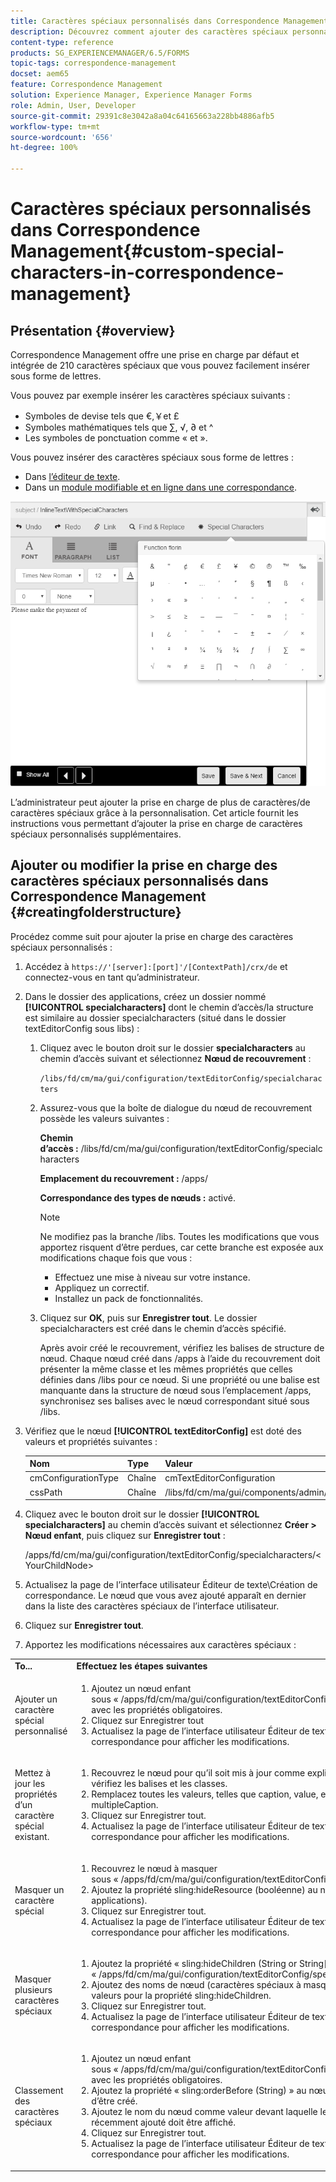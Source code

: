```yaml
---
title: Caractères spéciaux personnalisés dans Correspondence Management
description: Découvrez comment ajouter des caractères spéciaux personnalisés dans Correspondence Management.
content-type: reference
products: SG_EXPERIENCEMANAGER/6.5/FORMS
topic-tags: correspondence-management
docset: aem65
feature: Correspondence Management
solution: Experience Manager, Experience Manager Forms
role: Admin, User, Developer
source-git-commit: 29391c8e3042a8a04c64165663a228bb4886afb5
workflow-type: tm+mt
source-wordcount: '656'
ht-degree: 100%

---
```


# Caractères spéciaux personnalisés dans Correspondence Management{#custom-special-characters-in-correspondence-management}

## Présentation {#overview}

Correspondence Management offre une prise en charge par défaut et intégrée de 210 caractères spéciaux que vous pouvez facilement insérer sous forme de lettres.

Vous pouvez par exemple insérer les caractères spéciaux suivants :

* Symboles de devise tels que €,￥et £
* Symboles mathématiques tels que ∑, √, ∂ et ^
* Les symboles de ponctuation comme « et ».

Vous pouvez insérer des caractères spéciaux sous forme de lettres :

* Dans [l’éditeur de texte](/help/forms/using/document-fragments.md#createtext).
* Dans un [module modifiable et en ligne dans une correspondance](../../forms/using/create-correspondence.md#managecontent).

![caractères_spéciaux_dans_un_module_en_ligne](assets/specialcharactersinlinemodule.png)

L’administrateur peut ajouter la prise en charge de plus de caractères/de caractères spéciaux grâce à la personnalisation. Cet article fournit les instructions vous permettant d’ajouter la prise en charge de caractères spéciaux personnalisés supplémentaires.

## Ajouter ou modifier la prise en charge des caractères spéciaux personnalisés dans Correspondence Management {#creatingfolderstructure}

Procédez comme suit pour ajouter la prise en charge des caractères spéciaux personnalisés :

1. Accédez à `https://'[server]:[port]'/[ContextPath]/crx/de` et connectez-vous en tant qu’administrateur.
1. Dans le dossier des applications, créez un dossier nommé **[!UICONTROL specialcharacters]** dont le chemin d’accès/la structure est similaire au dossier specialcharacters (situé dans le dossier textEditorConfig sous libs) :

   1. Cliquez avec le bouton droit sur le dossier **specialcharacters** au chemin d’accès suivant et sélectionnez **Nœud de recouvrement** :

      `/libs/fd/cm/ma/gui/configuration/textEditorConfig/specialcharacters`

   1. Assurez-vous que la boîte de dialogue du nœud de recouvrement possède les valeurs suivantes :

      **Chemin d’accès :** /libs/fd/cm/ma/gui/configuration/textEditorConfig/specialcharacters

      **Emplacement du recouvrement :** /apps/

      **Correspondance des types de nœuds :** activé.

      >[!NOTE]
      >
      >Ne modifiez pas la branche /libs. Toutes les modifications que vous apportez risquent d’être perdues, car cette branche est exposée aux modifications chaque fois que vous :
      >
      >
      >
      >    * Effectuez une mise à niveau sur votre instance.
      >    * Appliquez un correctif.
      >    * Installez un pack de fonctionnalités.
      >
      >

   1. Cliquez sur **OK**, puis sur **Enregistrer tout**. Le dossier specialcharacters est créé dans le chemin d’accès spécifié.

      Après avoir créé le recouvrement, vérifiez les balises de structure de nœud. Chaque nœud créé dans /apps à l’aide du recouvrement doit présenter la même classe et les mêmes propriétés que celles définies dans /libs pour ce nœud. Si une propriété ou une balise est manquante dans la structure de nœud sous l’emplacement /apps, synchronisez ses balises avec le nœud correspondant situé sous /libs.

1. Vérifiez que le nœud **[!UICONTROL textEditorConfig]** est doté des valeurs et propriétés suivantes :

   | Nom | Type | Valeur |
   |---|---|---|
   | cmConfigurationType | Chaîne | cmTextEditorConfiguration |
   | cssPath | Chaîne | /libs/fd/cm/ma/gui/components/admin/createasset/textcontrol/clientlibs/textcontrol |

1. Cliquez avec le bouton droit sur le dossier **[!UICONTROL specialcharacters]** au chemin d’accès suivant et sélectionnez **Créer > Nœud enfant**, puis cliquez sur **Enregistrer tout** :

   /apps/fd/cm/ma/gui/configuration/textEditorConfig/specialcharacters/&lt;YourChildNode>

1. Actualisez la page de l’interface utilisateur Éditeur de texte\Création de correspondance. Le nœud que vous avez ajouté apparaît en dernier dans la liste des caractères spéciaux de l’interface utilisateur.
1. Cliquez sur **Enregistrer tout**.
1. Apportez les modifications nécessaires aux caractères spéciaux :

<table>
 <tbody>
  <tr>
   <td><strong>To...</strong></td>
   <td><strong>Effectuez les étapes suivantes</strong></td>
  </tr>
  <tr>
   <td>Ajouter un caractère spécial personnalisé</td>
   <td>
    <ol>
     <li>Ajoutez un nœud enfant sous « /apps/fd/cm/ma/gui/configuration/textEditorConfig/specialcharacters » avec les propriétés obligatoires.</li>
     <li>Cliquez sur Enregistrer tout</li>
     <li>Actualisez la page de l’interface utilisateur Éditeur de texte\Création de correspondance pour afficher les modifications.</li>
    </ol> </td>
  </tr>
  <tr>
   <td>Mettez à jour les propriétés d’un caractère spécial existant.</td>
   <td>
    <ol>
     <li>Recouvrez le nœud pour qu’il soit mis à jour comme expliqué ci-dessus et vérifiez les balises et les classes.</li>
     <li>Remplacez toutes les valeurs, telles que caption, value, endValue et multipleCaption. </li>
     <li>Cliquez sur Enregistrer tout. </li>
     <li>Actualisez la page de l’interface utilisateur Éditeur de texte\Création de correspondance pour afficher les modifications.</li>
    </ol> </td>
  </tr>
  <tr>
   <td>Masquer un caractère spécial</td>
   <td>
    <ol>
     <li>Recouvrez le nœud à masquer sous « /apps/fd/cm/ma/gui/configuration/textEditorConfig/specialcharacters ».</li>
     <li>Ajoutez la propriété sling:hideResource (booléenne) au nœud à masquer (sous applications). </li>
     <li>Cliquez sur Enregistrer tout. </li>
     <li>Actualisez la page de l’interface utilisateur Éditeur de texte\Création de correspondance pour afficher les modifications.<br /> </li>
    </ol> </td>
  </tr>
  <tr>
   <td>Masquer plusieurs caractères spéciaux</td>
   <td>
    <ol>
     <li>Ajoutez la propriété « sling:hideChildren (String or String[]) » sous « /apps/fd/cm/ma/gui/configuration/textEditorConfig/specialcharacters ». </li>
     <li>Ajoutez des noms de nœud (caractères spéciaux à masquer) sous forme de valeurs pour la propriété sling:hideChildren. </li>
     <li>Cliquez sur Enregistrer tout. </li>
     <li>Actualisez la page de l’interface utilisateur Éditeur de texte\Création de correspondance pour afficher les modifications.<br /> </li>
    </ol> </td>
  </tr>
  <tr>
   <td>Classement des caractères spéciaux</td>
   <td>
    <ol>
     <li>Ajoutez un nœud enfant sous « /apps/fd/cm/ma/gui/configuration/textEditorConfig/specialcharacters » avec les propriétés obligatoires. </li>
     <li>Ajoutez la propriété « sling:orderBefore (String) » au nœud enfant qui vient d’être créé. </li>
     <li>Ajoutez le nom du nœud comme valeur devant laquelle le caractère spécial récemment ajouté doit être affiché. </li>
     <li>Cliquez sur Enregistrer tout. </li>
     <li>Actualisez la page de l’interface utilisateur Éditeur de texte\Création de correspondance pour afficher les modifications.<br /> </li>
    </ol> </td>
  </tr>
 </tbody>
</table>
